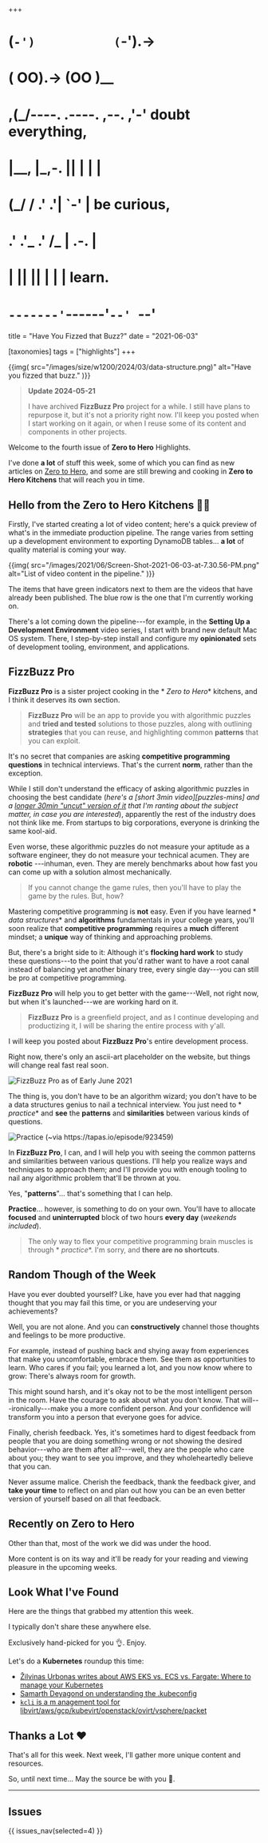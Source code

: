 +++
#   (`-')           (`-').->
#   ( OO).->        (OO )__
# ,(_/----. .----. ,--. ,'-' doubt everything,
# |__,    |\_,-.  ||  | |  |
#  (_/   /    .' .'|  `-'  | be curious,
#  .'  .'_  .'  /_ |  .-.  |
# |       ||      ||  | |  | learn.
# `-------'`------'`--' `--'

title = "Have You Fizzed that Buzz?"
date = "2021-06-03"

[taxonomies]
tags = ["highlights"]
+++

{{img(
  src="/images/size/w1200/2024/03/data-structure.png)"
  alt="Have you fizzed that buzz."
)}}

> **Update 2024-05-21**
> 
> I have archived **FizzBuzz Pro** project for a while. I still have plans
> to repurpose it, but it's not a priority right now. I'll keep you posted
> when I start working on it again, or when I reuse some of its content
> and components in other projects.

Welcome to the fourth issue of **Zero to Hero** Highlights.

I've done **a lot** of stuff this week, some of which you can find as new
articles on [Zero to Hero](@/_index.md), and some are still
brewing and cooking in **Zero to Hero Kitchens** that will reach you in time.

## Hello from the **Zero to Hero** Kitchens 👩‍🍳

Firstly, I've started creating a lot of video content; here's a quick preview of
what's in the immediate production pipeline. The range varies from setting up a
development environment to exporting DynamoDB tables... **a lot** of quality
material is coming your way.

{{img(
  src="/images/2021/06/Screen-Shot-2021-06-03-at-7.30.56-PM.png"
  alt="List of video content in the pipeline."
)}}

The items that have green indicators next to them are the videos that have
already been published. The blue row is the one that I'm currently working on.

There's a lot coming down the pipeline---for example, in the **Setting Up a
Development Environment** video series, I start with brand new default Mac OS
system. There, I step-by-step install and configure my **opinionated** sets of
development tooling, environment, and applications.

## FizzBuzz Pro

**FizzBuzz Pro** is a sister project cooking in the *
*Zero to Hero** kitchens, and I think it deserves its own section.

> **FizzBuzz Pro** will be an app to provide you with algorithmic puzzles and
> **tried and tested** solutions to those puzzles, along with outlining
> **strategies** that you can reuse, and highlighting common **patterns** that 
> you can exploit.

It's no secret that companies are asking **competitive programming questions**
in technical interviews. That's the current **norm**, rather than the exception.

While I still don't understand the efficacy of asking algorithmic puzzles in
choosing the best candidate (*here's a [short 3min video][puzzles-mins] 
and a [longer 30min "uncut" version of it][puzzles-long] that I'm ranting about
the subject matter, in case you are interested*), apparently the rest of the
industry does not think like me. From startups to big corporations, everyone is
drinking the same kool-aid.

[puzzles-min]: https://vimeo.com/557079474/7810c8a850
[puzzles-long]: https://vimeo.com/556452479/94cdf5a8f1

Even worse, these algorithmic puzzles do not measure your aptitude as a software
engineer, they do not measure your technical acumen. They are **robotic**
---inhuman, even. They are merely benchmarks about how fast you can come up with
a solution almost mechanically.

> If you cannot change the game rules, then you'll have to play the game by the
> rules. But, how?

Mastering competitive programming is **not** easy. Even if you have learned *
*data structures** and **algorithms** fundamentals in your college years, you'll
soon realize that **competitive programming** requires a **much** different
mindset; a **unique** way of thinking and approaching problems.

But, there's a bright side to it: Although it's **flocking hard work** to study
these questions---to the point that you'd rather want to have a root canal
instead of balancing yet another binary tree, every single day---you can still
be pro at competitive programming.

**FizzBuzz Pro** will help you to get better with the
game---Well, not right now, but when it's launched---we are working hard on it.

> **FizzBuzz Pro** is a greenfield project, and as I continue developing and
> productizing it, I will be sharing the entire process with y'all.

I will keep you posted about **FizzBuzz Pro**'s entire development process.

Right now, there's only an ascii-art placeholder on the website, but things will
change real fast real soon.

![FizzBuzz Pro as of Early June 2021](/images/2021/06/Screen-Shot-2021-06-03-at-8.13.38-AM.png)



The thing is, you don't have to be an algorithm wizard; you don't have to be a
data structures genius to nail a technical interview. You just need to *
*practice** and **see** the **patterns** and **similarities** between various
kinds of questions.

![Practice (~via https://tapas.io/episode/923459)](/images/2021/06/practice.jpg)

In **FizzBuzz Pro**, I can, and I will help you with
seeing the common patterns and similarities between various questions. I'll help
you realize ways and techniques to approach them; and I'll provide you with
enough tooling to nail any algorithmic problem that'll be thrown at you.

Yes, "**patterns**"... that's something that I can help.

**Practice**... however, is something to do on your own. You'll have to allocate
**focused** and **uninterrupted** block of two hours **every day** (*weekends
included*).

> The only way to flex your competitive programming brain muscles is through *
*practice**. I'm sorry, and **there are no shortcuts**.

## Random Though of the Week

Have you ever doubted yourself? Like, have you ever had that nagging thought
that you may fail this time, or you are undeserving your achievements?

Well, you are not alone. And you can **constructively** channel those thoughts
and feelings to be more productive.

For example, instead of pushing back and shying away from experiences that make
you uncomfortable, embrace them. See them as opportunities to learn. Who cares
if you fail; you learned a lot, and you now know where to grow: There's always
room for growth.

This might sound harsh, and it's okay not to be the most intelligent person in
the room. Have the courage to ask about what you don't know. That
will---ironically---make you a more confident person. And your confidence will
transform you into a person that everyone goes for advice.

Finally, cherish feedback. Yes, it's sometimes hard to digest feedback from
people that you are doing something wrong or not showing the desired
behavior---who are them after all?---well, they are the people who care about
you; they want to see you improve, and they wholeheartedly believe that you can.

Never assume malice. Cherish the feedback, thank the feedback giver, and **take
your time** to reflect on and plan out how you can be an even better version of
yourself based on all that feedback.

## Recently on **Zero to Hero**

Other than that, most of the work we did was under the hood.

More content is on its way and it'll be ready for your reading and viewing
pleasure in the upcoming weeks.

## Look What I've Found

Here are the things that grabbed my attention this week.

I typically don't share these anywhere else.

Exclusively hand-picked for you 👌. Enjoy.

Let's do a **Kubernetes** roundup this time:

* [Žilvinas Urbonas writes about AWS EKS vs. ECS vs. Fargate: Where to manage your Kubernetes](https://cast.ai/blog/aws-eks-vs-ecs-vs-fargate-where-to-manage-your-kubernetes/)
* [Samarth Deyagond on understanding the .kubeconfig](https://medium.com/the-phi/understanding-the-kubeconfig-3ef43e8716d)
* [`kcli` is a m anagement tool for libvirt/aws/gcp/kubevirt/openstack/ovirt/vsphere/packet](https://github.com/karmab/kcli)

Thanks a Lot ❤️
---------------

That's all for this week. Next week, I'll gather more unique content and
resources.

So, until next time... May the source be with you 🦄.

--------

## Issues

{{ issues_nav(selected=4) }}